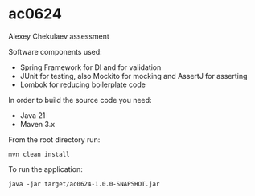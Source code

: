 # ac0624
Alexey Chekulaev assessment

Software components used:
- Spring Framework for DI and for validation
- JUnit for testing, also Mockito for mocking and AssertJ for asserting
- Lombok for reducing boilerplate code

In order to build the source code you need:
- Java 21
- Maven 3.x

From the root directory run:
```shell
mvn clean install
```

To run the application:
```shell
java -jar target/ac0624-1.0.0-SNAPSHOT.jar
```
